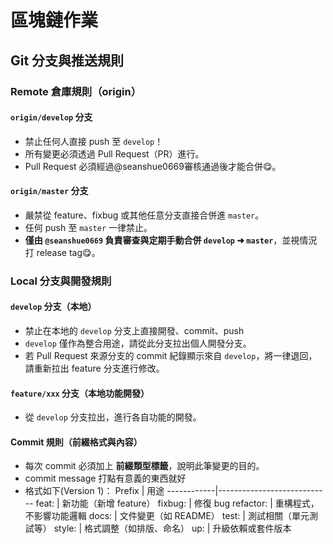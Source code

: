 # 區塊鏈作業

## Git 分支與推送規則

### Remote 倉庫規則（origin）
#### `origin/develop` 分支
- 禁止任何人直接 push 至 `develop`！
- 所有變更必須透過 Pull Request（PR）進行。
- Pull Request 必須經過@seanshue0669審核通過後才能合併😋。

#### `origin/master` 分支
- 嚴禁從 feature、fixbug 或其他任意分支直接合併進 `master`。
- 任何 push 至 `master` 一律禁止。
- **僅由 `@seanshue0669` 負責審查與定期手動合併 `develop` ➜ `master`**，並視情況打 release tag😋。


###  Local 分支與開發規則
#### `develop` 分支（本地）

- 禁止在本地的 `develop` 分支上直接開發、commit、push
- `develop` 僅作為整合用途，請從此分支拉出個人開發分支。
- 若 Pull Request 來源分支的 commit 紀錄顯示來自 `develop`，將一律退回，請重新拉出 feature 分支進行修改。

#### `feature/xxx` 分支（本地功能開發）
- 從 `develop` 分支拉出，進行各自功能的開發。

#### Commit 規則（前綴格式與內容）

- 每次 commit 必須加上 **前綴類型標籤**，說明此筆變更的目的。
- commit message 打點有意義的東西就好
- 格式如下(Version 1)：
Prefix      | 用途
------------|----------------------------
feat:       | 新功能（新增 feature）
fixbug:     | 修復 bug
refactor:   | 重構程式，不影響功能邏輯
docs:       | 文件變更（如 README）
test:       | 測試相關（單元測試等）
style:      | 格式調整（如排版、命名）
up:         | 升級依賴或套件版本

